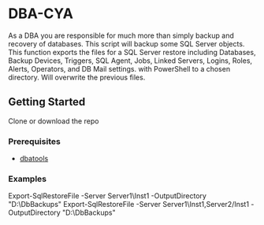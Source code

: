# DBA-CYA

As a DBA you are responsible for much more than simply backup and recovery of databases. This script will backup some SQL Server objects. This function exports the files for a SQL Server restore including Databases, Backup Devices, Triggers, SQL Agent, Jobs, Linked Servers, Logins, Roles, Alerts, Operators, and DB Mail settings. with PowerShell to a chosen directory. Will overwrite the previous files.

## Getting Started

Clone or download the repo

### Prerequisites

* [dbatools](https://dbatools.io/)

### Examples

Export-SqlRestoreFile -Server Server1\Inst1 -OutputDirectory "D:\DbBackups\"
Export-SqlRestoreFile -Server Server1\Inst1,Server2/Inst1 -OutputDirectory "D:\DbBackups\"